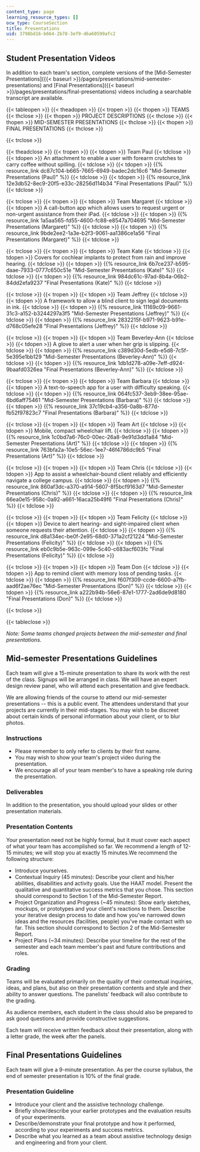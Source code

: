 ```yaml
---
content_type: page
learning_resource_types: []
ocw_type: CourseSection
title: Presentations
uid: 3798bd16-b664-2b78-3ef9-d6a60599afc2
---
```


Student Presentation Videos
---------------------------

In addition to each team's section, complete versions of the [Mid-Semester Presentations]({{< baseurl >}}/pages/presentations/mid-semester-presentations) and [Final Presentations]({{< baseurl >}}/pages/presentations/final-presentations) videos including a searchable transcript are available.

{{< tableopen >}}
{{< theadopen >}}
{{< tropen >}}
{{< thopen >}}
TEAMS
{{< thclose >}}
{{< thopen >}}
PROJECT DESCRIPTIONS
{{< thclose >}}
{{< thopen >}}
MID-SEMESTER PRESENTATIONS
{{< thclose >}}
{{< thopen >}}
FINAL PRESENTATIONS
{{< thclose >}}

{{< trclose >}}

{{< theadclose >}}
{{< tropen >}}
{{< tdopen >}}
Team Paul
{{< tdclose >}}
{{< tdopen >}}
An attachment to enable a user with forearm crutches to carry coffee without spilling.
{{< tdclose >}}
{{< tdopen >}}
{{% resource_link dc87c104-b665-7665-6949-badec2dc16c6 "Mid-Semester Presentations (Paul)" %}}
{{< tdclose >}}
{{< tdopen >}}
{{% resource_link 12e3db52-8ec9-20f5-e33c-28256d114b34 "Final Presentations (Paul)" %}}
{{< tdclose >}}

{{< trclose >}}
{{< tropen >}}
{{< tdopen >}}
Team Margaret
{{< tdclose >}}
{{< tdopen >}}
A call-button app which allows users to request urgent or non-urgent assistance from their iPad.
{{< tdclose >}}
{{< tdopen >}}
{{% resource_link 1a5aa565-fd55-4600-fc88-e8547a704695 "Mid-Semester Presentations (Margaret)" %}}
{{< tdclose >}}
{{< tdopen >}}
{{% resource_link 9bde2ee2-1a3e-b2f3-9061-aa1386ce1a56 "Final Presentations (Margaret)" %}}
{{< tdclose >}}

{{< trclose >}}
{{< tropen >}}
{{< tdopen >}}
Team Kate
{{< tdclose >}}
{{< tdopen >}}
Covers for cochlear implants to protect from rain and improve hearing.
{{< tdclose >}}
{{< tdopen >}}
{{% resource_link 6b7ce237-b595-daae-7933-0777c650c51e "Mid-Semester Presentations (Kate)" %}}
{{< tdclose >}}
{{< tdopen >}}
{{% resource_link 984dc61c-97ad-8b4a-06b2-84dd2efa9237 "Final Presentations (Kate)" %}}
{{< tdclose >}}

{{< trclose >}}
{{< tropen >}}
{{< tdopen >}}
Team Jeffrey
{{< tdclose >}}
{{< tdopen >}}
A framework to allow a blind client to sign legal documents in ink.
{{< tdclose >}}
{{< tdopen >}}
{{% resource_link 11169c09-9661-31c3-a152-b3244297a3f5 "Mid-Semester Presentations (Jeffrey)" %}}
{{< tdclose >}}
{{< tdopen >}}
{{% resource_link 2832215f-b971-9623-b91e-d768c05efe28 "Final Presentations (Jeffrey)" %}}
{{< tdclose >}}

{{< trclose >}}
{{< tropen >}}
{{< tdopen >}}
Team Beverley-Ann
{{< tdclose >}}
{{< tdopen >}}
A glove to alert a user when her grip is slipping.
{{< tdclose >}}
{{< tdopen >}}
{{% resource_link c389d30d-5edb-e5d8-7c5f-5e395e1bb129 "Mid-Semester Presentations (Beverley-Ann)" %}}
{{< tdclose >}}
{{< tdopen >}}
{{% resource_link 1db1d278-a09e-7eff-d924-9baafd0326ea "Final Presentations (Beverley-Ann)" %}}
{{< tdclose >}}

{{< trclose >}}
{{< tropen >}}
{{< tdopen >}}
Team Barbara
{{< tdclose >}}
{{< tdopen >}}
A text-to-speech app for a user with difficulty speaking.
{{< tdclose >}}
{{< tdopen >}}
{{% resource_link 064fc537-3eb9-38ee-95ae-6bd6aff75461 "Mid-Semester Presentations (Barbara)" %}}
{{< tdclose >}}
{{< tdopen >}}
{{% resource_link 37c19cb4-a356-0a8b-877d-fb52f97823c7 "Final Presentations (Barbara)" %}}
{{< tdclose >}}

{{< trclose >}}
{{< tropen >}}
{{< tdopen >}}
Team Art
{{< tdclose >}}
{{< tdopen >}}
Mobile, compact wheelchair lift.
{{< tdclose >}}
{{< tdopen >}}
{{% resource_link 1c0bd7a6-76c0-00ec-26a8-9e91d3dd1a84 "Mid-Semester Presentations (Art)" %}}
{{< tdclose >}}
{{< tdopen >}}
{{% resource_link 763bfa2a-10e5-56ec-1ee7-46f4786dc9b5 "Final Presentations (Art)" %}}
{{< tdclose >}}

{{< trclose >}}
{{< tropen >}}
{{< tdopen >}}
Team Chris
{{< tdclose >}}
{{< tdopen >}}
App to assist a wheelchair-bound client reliably and efficiently navigate a college campus.
{{< tdclose >}}
{{< tdopen >}}
{{% resource_link 860af3dc-a370-a914-5607-8f5bcf9163d7 "Mid-Semester Presentations (Chris)" %}}
{{< tdclose >}}
{{< tdopen >}}
{{% resource_link 66ea0e15-958c-0a92-a661-16aca25b49f6 "Final Presentations (Chris)" %}}
{{< tdclose >}}

{{< trclose >}}
{{< tropen >}}
{{< tdopen >}}
Team Felicity
{{< tdclose >}}
{{< tdopen >}}
Device to alert hearing- and sight-impaired client when someone requests their attention.
{{< tdclose >}}
{{< tdopen >}}
{{% resource_link d8a134ec-be0f-2e95-68d0-371a2cf21224 "Mid-Semester Presentations (Felicity)" %}}
{{< tdclose >}}
{{< tdopen >}}
{{% resource_link eb0c9b5e-963c-099e-5c40-c683acf603fc "Final Presentations (Felicity)" %}}
{{< tdclose >}}

{{< trclose >}}
{{< tropen >}}
{{< tdopen >}}
Team Don
{{< tdclose >}}
{{< tdopen >}}
App to remind client with memory loss of pending tasks.
{{< tdclose >}}
{{< tdopen >}}
{{% resource_link f607f309-ccde-6600-a7fb-aad6f2ae76ec "Mid-Semester Presentations (Don)" %}}
{{< tdclose >}}
{{< tdopen >}}
{{% resource_link a222b94b-56e6-87e1-1777-2ad6de9d8180 "Final Presentations (Don)" %}}
{{< tdclose >}}

{{< trclose >}}

{{< tableclose >}}

_Note: Some teams changed projects between the mid-semester and final presentations._

Mid-semester Presentations Guidelines
-------------------------------------

Each team will give a 15-minute presentation to share its work with the rest of the class. Signups will be arranged in class. We will have an expert design review panel, who will attend each presentation and give feedback.

We are allowing friends of the course to attend our mid-semester presentations -- this is a public event. The attendees understand that your projects are currently in their mid-stages. You may wish to be discreet about certain kinds of personal information about your client, or to blur photos.

### Instructions

*   Please remember to only refer to clients by their first name.
*   You may wish to show your team's project video during the presentation.
*   We encourage all of your team member's to have a speaking role during the presentation.

### Deliverables

In addition to the presentation, you should upload your slides or other presentation materials.

### Presentation Contents

Your presentation need not be highly formal, but it must cover each aspect of what your team has accomplished so far. We recommend a length of 12-15 minutes; we will stop you at exactly 15 minutes.We recommend the following structure:

*   Introduce yourselves.
*   Contextual Inquiry (45 minutes): Describe your client and his/her abilities, disabilities and activity goals. Use the HAAT model. Present the qualitative and quantitative success metrics that you chose. This section should correspond to Section 1 of the Mid-Semester Report.
*   Project Organization and Progress (~45 minutes): Show early sketches, mockups, or prototypes and your client's reactions to them. Describe your iterative design process to date and how you've narrowed down ideas and the resources (facilities, people) you've made contact with so far. This section should correspond to Section 2 of the Mid-Semester Report.
*   Project Plans (~34 minutes): Describe your timeline for the rest of the semester and each team member's past and future contributions and roles.

### Grading

Teams will be evaluated primarily on the quality of their contextual inquiries, ideas, and plans, but also on their presentation contents and style and their ability to answer questions. The panelists' feedback will also contribute to the grading.

As audience members, each student in the class should also be prepared to ask good questions and provide constructive suggestions.

Each team will receive written feedback about their presentation, along with a letter grade, the week after the panels.

Final Presentations Guidelines
------------------------------

Each team will give a 9-minute presentation. As per the course syllabus, the end of semester presentation is 10% of the final grade.

### Presentation Guideline

*   Introduce your client and the assistive technology challenge.
*   Briefly show/describe your earlier prototypes and the evaluation results of your experiments.
*   Describe/demonstrate your final prototype and how it performed, according to your experiments and success metrics.
*   Describe what you learned as a team about assistive technology design and engineering and from your client.
